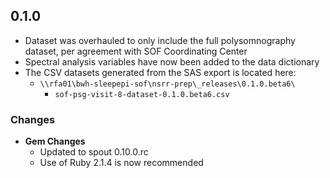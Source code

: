 ## 0.1.0

- Dataset was overhauled to only include the full polysomnography dataset, per agreement with SOF Coordinating Center
- Spectral analysis variables have now been added to the data dictionary
- The CSV datasets generated from the SAS export is located here:
  - `\\rfa01\bwh-sleepepi-sof\nsrr-prep\_releases\0.1.0.beta6\`
    - `sof-psg-visit-8-dataset-0.1.0.beta6.csv`
### Changes
- **Gem Changes**
  - Updated to spout 0.10.0.rc
  - Use of Ruby 2.1.4 is now recommended
